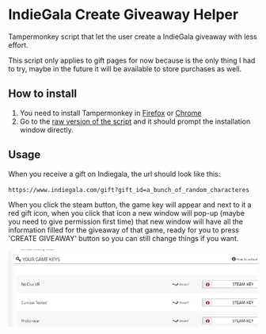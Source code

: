 # IndieGala Create Giveaway Helper
Tampermonkey script that let the user create a IndieGala giveaway with less effort.

This script only applies to gift pages for now because is the only thing I had to try, maybe in the future it will be available to store purchases as well.

## How to install

1. You need to install Tampermonkey in [Firefox](https://addons.mozilla.org/es/firefox/addon/tampermonkey/) or [Chrome](https://chrome.google.com/webstore/detail/tampermonkey/dhdgffkkebhmkfjojejmpbldmpobfkfo)
2. Go to the [raw version of the script](https://github.com/MrMarble/IndieGalaCreateGiveawayHelper/raw/master/IndieGalaCreateGiveawayHelper.user.js) and it should prompt the installation window directly.

## Usage

When you receive a  gift on Indiegala, the url should look like this:

 `https://www.indiegala.com/gift?gift_id=a_bunch_of_random_characteres`

When you click the steam button, the game key will appear and next to it a red gift icon, when you click that icon a new window will pop-up (maybe you need to give permission first time) that new window will have all the information filled for the giveaway of that game, ready for you to press 'CREATE GIVEAWAY' button so you can still change things if you want.

![](assets/markdown-img-paste-20180903011409926.png)
